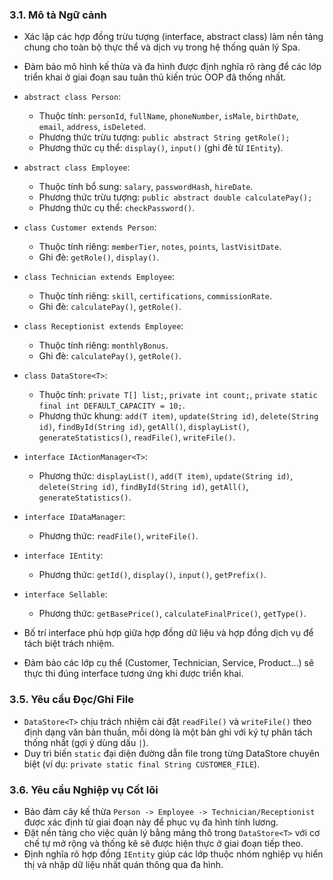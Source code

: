 ### 3.1. Mô tả Ngữ cảnh
- Xác lập các hợp đồng trừu tượng (interface, abstract class) làm nền tảng chung cho toàn bộ thực thể và dịch vụ trong hệ thống quản lý Spa.
- Đảm bảo mô hình kế thừa và đa hình được định nghĩa rõ ràng để các lớp triển khai ở giai đoạn sau tuân thủ kiến trúc OOP đã thống nhất.

- `abstract class Person`:
  - Thuộc tính: `personId`, `fullName`, `phoneNumber`, `isMale`, `birthDate`, `email`, `address`, `isDeleted`.
  - Phương thức trừu tượng: `public abstract String getRole();`
  - Phương thức cụ thể: `display()`, `input()` (ghi đè từ `IEntity`).
- `abstract class Employee`:
  - Thuộc tính bổ sung: `salary`, `passwordHash`, `hireDate`.
  - Phương thức trừu tượng: `public abstract double calculatePay();`
  - Phương thức cụ thể: `checkPassword()`.
- `class Customer extends Person`:
  - Thuộc tính riêng: `memberTier`, `notes`, `points`, `lastVisitDate`.
  - Ghi đè: `getRole()`, `display()`.
- `class Technician extends Employee`:
  - Thuộc tính riêng: `skill`, `certifications`, `commissionRate`.
  - Ghi đè: `calculatePay()`, `getRole()`.
- `class Receptionist extends Employee`:
  - Thuộc tính riêng: `monthlyBonus`.
  - Ghi đè: `calculatePay()`, `getRole()`.

- `class DataStore<T>`:
  - Thuộc tính: `private T[] list;`, `private int count;`, `private static final int DEFAULT_CAPACITY = 10;`.
  - Phương thức khung: `add(T item)`, `update(String id)`, `delete(String id)`, `findById(String id)`, `getAll()`, `displayList()`, `generateStatistics()`, `readFile()`, `writeFile()`.
- `interface IActionManager<T>`:
  - Phương thức: `displayList()`, `add(T item)`, `update(String id)`, `delete(String id)`, `findById(String id)`, `getAll()`, `generateStatistics()`.
- `interface IDataManager`:
  - Phương thức: `readFile()`, `writeFile()`.
- `interface IEntity`:
  - Phương thức: `getId()`, `display()`, `input()`, `getPrefix()`.
- `interface Sellable`:
  - Phương thức: `getBasePrice()`, `calculateFinalPrice()`, `getType()`.

- Bố trí interface phù hợp giữa hợp đồng dữ liệu và hợp đồng dịch vụ để tách biệt trách nhiệm.
- Đảm bảo các lớp cụ thể (Customer, Technician, Service, Product…) sẽ thực thi đúng interface tương ứng khi được triển khai.

### 3.5. Yêu cầu Đọc/Ghi File
- `DataStore<T>` chịu trách nhiệm cài đặt `readFile()` và `writeFile()` theo định dạng văn bản thuần, mỗi dòng là một bản ghi với ký tự phân tách thống nhất (gợi ý dùng dấu `|`).
- Duy trì biến `static` đại diện đường dẫn file trong từng DataStore chuyên biệt (ví dụ: `private static final String CUSTOMER_FILE`).

### 3.6. Yêu cầu Nghiệp vụ Cốt lõi
- Bảo đảm cây kế thừa `Person -> Employee -> Technician/Receptionist` được xác định từ giai đoạn này để phục vụ đa hình tính lương.
- Đặt nền tảng cho việc quản lý bằng mảng thô trong `DataStore<T>` với cơ chế tự mở rộng và thống kê sẽ được hiện thực ở giai đoạn tiếp theo.
- Định nghĩa rõ hợp đồng `IEntity` giúp các lớp thuộc nhóm nghiệp vụ hiển thị và nhập dữ liệu nhất quán thông qua đa hình.
